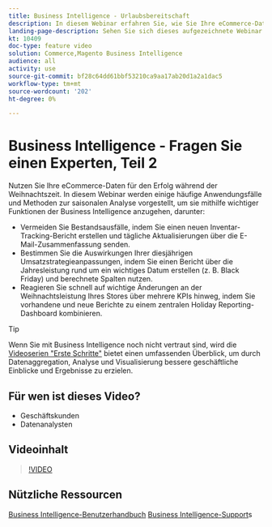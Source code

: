 ```yaml
---
title: Business Intelligence - Urlaubsbereitschaft
description: In diesem Webinar erfahren Sie, wie Sie Ihre eCommerce-Daten für den Erfolg während der Weihnachtszeit nutzen können.
landing-page-description: Sehen Sie sich dieses aufgezeichnete Webinar an, um zu erfahren, wie Sie Ihre eCommerce-Daten für den Erfolg während der Weihnachtszeit nutzen können.
kt: 10409
doc-type: feature video
solution: Commerce,Magento Business Intelligence
audience: all
activity: use
source-git-commit: bf28c64dd61bbf53210ca9aa17ab20d1a2a1dac5
workflow-type: tm+mt
source-wordcount: '202'
ht-degree: 0%

---
```


# Business Intelligence - Fragen Sie einen Experten, Teil 2

Nutzen Sie Ihre eCommerce-Daten für den Erfolg während der Weihnachtszeit. In diesem Webinar werden einige häufige Anwendungsfälle und Methoden zur saisonalen Analyse vorgestellt, um sie mithilfe wichtiger Funktionen der Business Intelligence anzugehen, darunter:

- Vermeiden Sie Bestandsausfälle, indem Sie einen neuen Inventar-Tracking-Bericht erstellen und tägliche Aktualisierungen über die E-Mail-Zusammenfassung senden.
- Bestimmen Sie die Auswirkungen Ihrer diesjährigen Umsatzstrategieanpassungen, indem Sie einen Bericht über die Jahresleistung rund um ein wichtiges Datum erstellen (z. B. Black Friday) und berechnete Spalten nutzen.
- Reagieren Sie schnell auf wichtige Änderungen an der Weihnachtsleistung Ihres Stores über mehrere KPIs hinweg, indem Sie vorhandene und neue Berichte zu einem zentralen Holiday Reporting-Dashboard kombinieren.

>[!TIP]
>
>Wenn Sie mit Business Intelligence noch nicht vertraut sind, wird die [Videoserien &quot;Erste Schritte&quot;](./../1-overview.md) bietet einen umfassenden Überblick, um durch Datenaggregation, Analyse und Visualisierung bessere geschäftliche Einblicke und Ergebnisse zu erzielen.

## Für wen ist dieses Video?

- Geschäftskunden
- Datenanalysten

## Videoinhalt

>[!VIDEO](https://video.tv.adobe.com/v/342496?quality=12&learn=on)

## Nützliche Ressourcen

[Business Intelligence-Benutzerhandbuch](https://docs.magento.com/mbi/)
[Business Intelligence-Support](https://support.magento.com/hc/en-us/articles/360016730811)s
